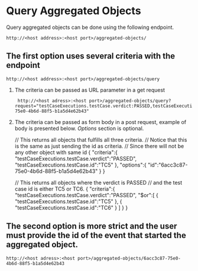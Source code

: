 # Query Aggregated Objects

Query aggregated objects can be done using the following endpoint.
     
    http://<host address>:<host port>/aggregated-objects/

## The first  option uses several criteria with the endpoint

    http://<host address>:<host port>/aggregated-objects/query

1. The criteria can be passed as URL parameter in a get request

        http://<host adress>:<host port>/aggregated-objects/query?request="testCaseExecutions.testCase.verdict:PASSED,testCaseExecutions.testCase.id:TC5,id:6acc3c87-75e0-4b6d-88f5-b1a5d4e62b43"

2. The criteria can be passed as form body in a post request, example of body
is presented below. _Options_ section is optional.


    // This returns all objects that fulfills all three criteria.
    // Notice that this is the same as just sending the id as criteria.
    // Since there will not be any other object with same id
    {
       "criteria":{
          "testCaseExecutions.testCase.verdict":"PASSED",
          "testCaseExecutions.testCase.id":"TC5"
       },
       "options":{
          "id":"6acc3c87-75e0-4b6d-88f5-b1a5d4e62b43"
       }
    }

    // This returns all objects where the verdict is PASSED
    // and the test case id is either TC5 or TC6.
    {
       "criteria":{
          "testCaseExecutions.testCase.verdict":"PASSED",
          "$or":[
             {
                "testCaseExecutions.testCase.id":"TC5"
             },
             {
                "testCaseExecutions.testCase.id":"TC6"
             }
          ]
       }
    }

## The second option is more strict and the user must provide the id of the event that started the aggregated object.

    http://<host adress>:<host port>/aggregated-objects/6acc3c87-75e0-4b6d-88f5-b1a5d4e62b43
